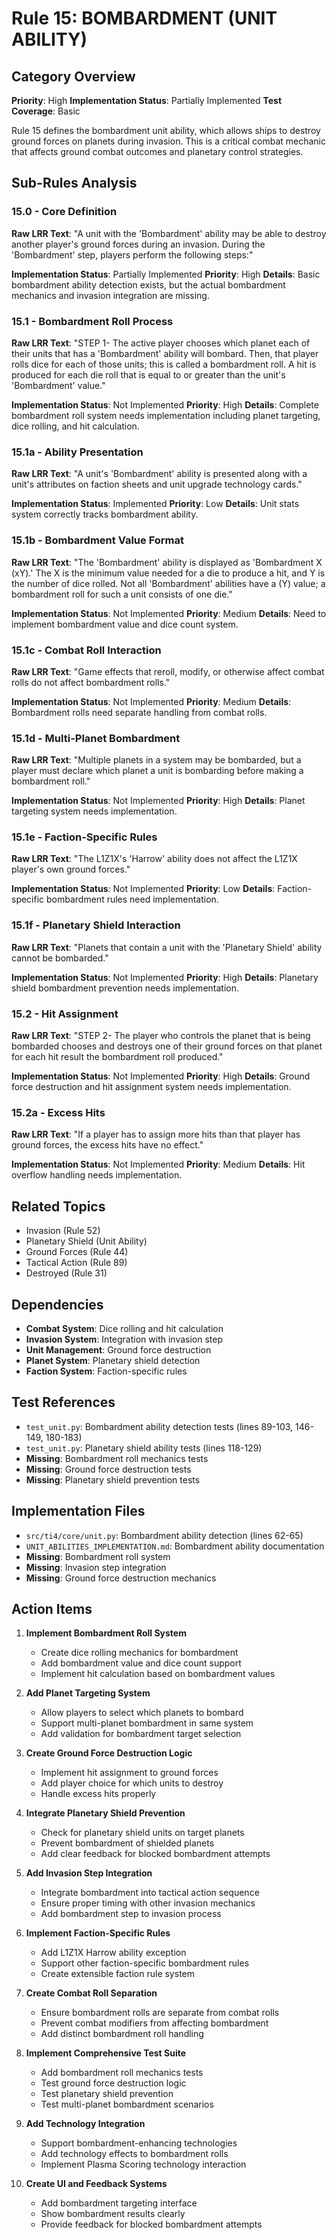 # Rule 15: BOMBARDMENT (UNIT ABILITY)

## Category Overview
**Priority**: High
**Implementation Status**: Partially Implemented
**Test Coverage**: Basic

Rule 15 defines the bombardment unit ability, which allows ships to destroy ground forces on planets during invasion. This is a critical combat mechanic that affects ground combat outcomes and planetary control strategies.

## Sub-Rules Analysis

### 15.0 - Core Definition
**Raw LRR Text**: "A unit with the 'Bombardment' ability may be able to destroy another player's ground forces during an invasion. During the 'Bombardment' step, players perform the following steps:"

**Implementation Status**: Partially Implemented
**Priority**: High
**Details**: Basic bombardment ability detection exists, but the actual bombardment mechanics and invasion integration are missing.

### 15.1 - Bombardment Roll Process
**Raw LRR Text**: "STEP 1- The active player chooses which planet each of their units that has a 'Bombardment' ability will bombard. Then, that player rolls dice for each of those units; this is called a bombardment roll. A hit is produced for each die roll that is equal to or greater than the unit's 'Bombardment' value."

**Implementation Status**: Not Implemented
**Priority**: High
**Details**: Complete bombardment roll system needs implementation including planet targeting, dice rolling, and hit calculation.

### 15.1a - Ability Presentation
**Raw LRR Text**: "A unit's 'Bombardment' ability is presented along with a unit's attributes on faction sheets and unit upgrade technology cards."

**Implementation Status**: Implemented
**Priority**: Low
**Details**: Unit stats system correctly tracks bombardment ability.

### 15.1b - Bombardment Value Format
**Raw LRR Text**: "The 'Bombardment' ability is displayed as 'Bombardment X (xY).' The X is the minimum value needed for a die to produce a hit, and Y is the number of dice rolled. Not all 'Bombardment' abilities have a (Y) value; a bombardment roll for such a unit consists of one die."

**Implementation Status**: Not Implemented
**Priority**: Medium
**Details**: Need to implement bombardment value and dice count system.

### 15.1c - Combat Roll Interaction
**Raw LRR Text**: "Game effects that reroll, modify, or otherwise affect combat rolls do not affect bombardment rolls."

**Implementation Status**: Not Implemented
**Priority**: Medium
**Details**: Bombardment rolls need separate handling from combat rolls.

### 15.1d - Multi-Planet Bombardment
**Raw LRR Text**: "Multiple planets in a system may be bombarded, but a player must declare which planet a unit is bombarding before making a bombardment roll."

**Implementation Status**: Not Implemented
**Priority**: High
**Details**: Planet targeting system needs implementation.

### 15.1e - Faction-Specific Rules
**Raw LRR Text**: "The L1Z1X's 'Harrow' ability does not affect the L1Z1X player's own ground forces."

**Implementation Status**: Not Implemented
**Priority**: Low
**Details**: Faction-specific bombardment rules need implementation.

### 15.1f - Planetary Shield Interaction
**Raw LRR Text**: "Planets that contain a unit with the 'Planetary Shield' ability cannot be bombarded."

**Implementation Status**: Not Implemented
**Priority**: High
**Details**: Planetary shield bombardment prevention needs implementation.

### 15.2 - Hit Assignment
**Raw LRR Text**: "STEP 2- The player who controls the planet that is being bombarded chooses and destroys one of their ground forces on that planet for each hit result the bombardment roll produced."

**Implementation Status**: Not Implemented
**Priority**: High
**Details**: Ground force destruction and hit assignment system needs implementation.

### 15.2a - Excess Hits
**Raw LRR Text**: "If a player has to assign more hits than that player has ground forces, the excess hits have no effect."

**Implementation Status**: Not Implemented
**Priority**: Medium
**Details**: Hit overflow handling needs implementation.

## Related Topics
- Invasion (Rule 52)
- Planetary Shield (Unit Ability)
- Ground Forces (Rule 44)
- Tactical Action (Rule 89)
- Destroyed (Rule 31)

## Dependencies
- **Combat System**: Dice rolling and hit calculation
- **Invasion System**: Integration with invasion step
- **Unit Management**: Ground force destruction
- **Planet System**: Planetary shield detection
- **Faction System**: Faction-specific rules

## Test References
- `test_unit.py`: Bombardment ability detection tests (lines 89-103, 146-149, 180-183)
- `test_unit.py`: Planetary shield ability tests (lines 118-129)
- **Missing**: Bombardment roll mechanics tests
- **Missing**: Ground force destruction tests
- **Missing**: Planetary shield prevention tests

## Implementation Files
- `src/ti4/core/unit.py`: Bombardment ability detection (lines 62-65)
- `UNIT_ABILITIES_IMPLEMENTATION.md`: Bombardment ability documentation
- **Missing**: Bombardment roll system
- **Missing**: Invasion step integration
- **Missing**: Ground force destruction mechanics

## Action Items

1. **Implement Bombardment Roll System**
   - Create dice rolling mechanics for bombardment
   - Add bombardment value and dice count support
   - Implement hit calculation based on bombardment values

2. **Add Planet Targeting System**
   - Allow players to select which planets to bombard
   - Support multi-planet bombardment in same system
   - Add validation for bombardment target selection

3. **Create Ground Force Destruction Logic**
   - Implement hit assignment to ground forces
   - Add player choice for which units to destroy
   - Handle excess hits properly

4. **Integrate Planetary Shield Prevention**
   - Check for planetary shield units on target planets
   - Prevent bombardment of shielded planets
   - Add clear feedback for blocked bombardment attempts

5. **Add Invasion Step Integration**
   - Integrate bombardment into tactical action sequence
   - Ensure proper timing with other invasion mechanics
   - Add bombardment step to invasion process

6. **Implement Faction-Specific Rules**
   - Add L1Z1X Harrow ability exception
   - Support other faction-specific bombardment rules
   - Create extensible faction rule system

7. **Create Combat Roll Separation**
   - Ensure bombardment rolls are separate from combat rolls
   - Prevent combat modifiers from affecting bombardment
   - Add distinct bombardment roll handling

8. **Implement Comprehensive Test Suite**
   - Add bombardment roll mechanics tests
   - Test ground force destruction logic
   - Test planetary shield prevention
   - Test multi-planet bombardment scenarios

9. **Add Technology Integration**
   - Support bombardment-enhancing technologies
   - Add technology effects to bombardment rolls
   - Implement Plasma Scoring technology interaction

10. **Create UI and Feedback Systems**
    - Add bombardment targeting interface
    - Show bombardment results clearly
    - Provide feedback for blocked bombardment attempts
